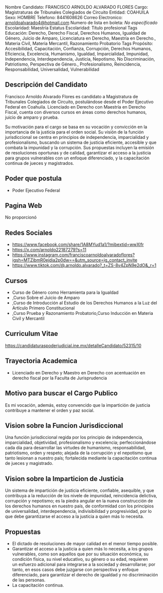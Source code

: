 Nombre Candidato: FRANCISCO ARNOLDO ALVARADO FLORES
Cargo: Magistraturas de Tribunales Colegiados de Circuito
Entidad: COAHUILA
Sexo: HOMBRE
Telefono: 8441608626
Correo Electronico: arnoldoalvarado4@hotmail.com
Numero de lista en boleta: *No especificado*
Escolaridad: Maestría
Estatus Escolaridad: Título profesional
Tags Educación: Derecho, Derecho Fiscal, Derechos Humanos, Igualdad de Género, Juicio de Amparo, Licenciatura en Derecho, Maestría en Derecho., Materia Civil, Materia Mercantil, Razonamiento Probatorio
Tags Propósito: Accesibilidad, Capacitación, Confianza, Corrupción, Derechos Humanos, Eficiencia, Excelencia, Humanismo, Igualdad, Imparcialidad, Impunidad, Independencia, Interdependencia, Justicia, Nepotismo, No Discriminación, Patriotismo, Perspectiva de Género., Profesionalismo, Reincidencia, Responsabilidad, Universalidad, Vulnerabilidad


## Descripción del Candidato 

Francisco Arnoldo Alvarado Flores es candidato a Magistratura de Tribunales Colegiados de Circuito, postulándose desde el Poder Ejecutivo Federal en Coahuila. Licenciado en Derecho con Maestría en Derecho Fiscal, cuenta con diversos cursos en áreas como derechos humanos, juicio de amparo y prueba.

Su motivación para el cargo se basa en su vocación y convicción en la importancia de la justicia para el orden social. Su visión de la función jurisdiccional se centra en principios de independencia, imparcialidad y profesionalismo, buscando un sistema de justicia eficiente, accesible y que combata la impunidad y la corrupción. Sus propuestas incluyen la emisión de resoluciones oportunas y de calidad, garantizar el acceso a la justicia para grupos vulnerables con un enfoque diferenciado, y la capacitación continua de jueces y magistrados.


## Poder que postula

- Poder Ejecutivo Federal


## Pagina Web

No proporcionó


## Redes Sociales

- https://www.facebook.com/share/1A8MYud1a1/?mibextid=wwXlfr
- https://x.com/arnoldo22187279?s=11
- https://www.instagram.com/franciscoarnoldoalvaradoflores?igsh=MTZibmR0ejdia2p0dw==&utm_source=ig_contact_invite
- https://www.tiktok.com/@.arnoldo.alvarado?_t=ZS-8v4ZpN9e2dO&_r=1


## Cursos

- Curso de Género como Herramienta para la Igualdad
- ,Curso Sobre el Juicio de Amparo
- ,Curso de Introducción al Estudio de los Derechos Humanos a la Luz del Artículo Primero Constitucional
- ,Curso Prueba y Razonamiento Probatorio,Curso Inducción en Materia Civil y Mercantil


## Curriculum Vitae

https://candidaturaspoderjudicial.ine.mx/detalleCandidato/52315/10


## Trayectoria Academica

- Licenciado en Derecho y Maestro en Derecho con acentuación en derecho fiscal por la Faculta de Jurisprudencia


## Motivo para buscar el Cargo Publico

Es mi vocación, además, estoy convencido que la impartición de justicia contribuye a mantener el orden y paz social.


## Vision sobre la Funcion Jurisdiccional

Una función jurisdiccional regida por los principio de independencia, imparcialidad, objetividad, profesionalismo y excelencia; perfeccionándose cada día para desarrollar las virtudes de humanismo, responsabilidad, patriotismo, orden y respeto; alejada de la corrupción y el nepotismo que tanto lesionan a nuestro país; fortalecida mediante la capacitación continua de jueces y magistrado.


## Vision sobre la Imparticion de Justicia

Un sistema de impartición de justicia eficiente, confiable, asequible, y que contribuya a la reducción de los nivele de impunidad, reincidencia delictiva, corrupción y nepotismo; es la piedra angular en la nueva construcción de los derechos humanos en nuestro país, de conformidad con los principios de universalidad, interdependencia, indivisibilidad y progresividad, por lo que debe garantizarse el acceso a la justicia a quien más lo necesita.


## Propuestas

- El dictado de resoluciones de mayor calidad en el menor tiempo posible.
- Garantizar el acceso a la justicia a quien más lo necesita, a los grupos vulnerables, como son aquellos que por su situación económica, su condición física, su nivel educativo, su género o su edad, requieren un esfuerzo adicional para integrarse a la sociedad y desarrollarse; por tanto, en esos casos debe juzgarse con perspectiva y enfoque diferenciado, para garantizar el derecho de igualdad y no discriminación de las personas.
- La capacitación continua.

